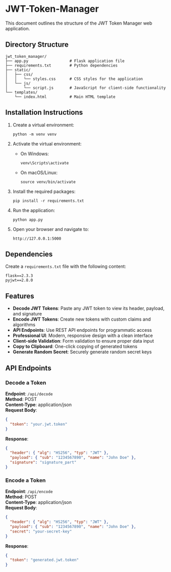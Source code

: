 # JWT-Token-Manager
This document outlines the structure of the JWT Token Manager web application.
## Directory Structure

```
jwt_token_manager/
├── app.py                  # Flask application file
├── requirements.txt        # Python dependencies
├── static/
│   ├── css/
│   │   └── styles.css      # CSS styles for the application
│   └── js/
│       └── script.js       # JavaScript for client-side functionality
└── templates/
    └── index.html          # Main HTML template
```

## Installation Instructions

1. Create a virtual environment:
   ```
   python -m venv venv
   ```

2. Activate the virtual environment:
   - On Windows:
     ```
     venv\Scripts\activate
     ```
   - On macOS/Linux:
     ```
     source venv/bin/activate
     ```

3. Install the required packages:
   ```
   pip install -r requirements.txt
   ```

4. Run the application:
   ```
   python app.py
   ```

5. Open your browser and navigate to:
   ```
   http://127.0.0.1:5000
   ```

## Dependencies

Create a `requirements.txt` file with the following content:

```
flask==2.3.3
pyjwt==2.8.0
```

## Features

- **Decode JWT Tokens**: Paste any JWT token to view its header, payload, and signature
- **Encode JWT Tokens**: Create new tokens with custom claims and algorithms
- **API Endpoints**: Use REST API endpoints for programmatic access
- **Professional UI**: Modern, responsive design with a clean interface
- **Client-side Validation**: Form validation to ensure proper data input
- **Copy to Clipboard**: One-click copying of generated tokens
- **Generate Random Secret**: Securely generate random secret keys

## API Endpoints

### Decode a Token

**Endpoint**: `/api/decode`  
**Method**: POST  
**Content-Type**: application/json  
**Request Body**:
```json
{
  "token": "your.jwt.token"
}
```
**Response**:
```json
{
  "header": { "alg": "HS256", "typ": "JWT" },
  "payload": { "sub": "1234567890", "name": "John Doe" },
  "signature": "signature_part"
}
```

### Encode a Token

**Endpoint**: `/api/encode`  
**Method**: POST  
**Content-Type**: application/json  
**Request Body**:
```json
{
  "header": { "alg": "HS256", "typ": "JWT" },
  "payload": { "sub": "1234567890", "name": "John Doe" },
  "secret": "your-secret-key"
}
```
**Response**:
```json
{
  "token": "generated.jwt.token"
}
```
